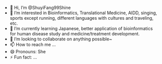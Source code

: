 - 👋 Hi, I’m @ShuyiFang99Shine
- 👀 I’m interested in Bioinformatics, Translational Medicine, AIDD, singing, sports except running, different languages with cultures and traveling, etc.
- 🌱 I’m currently learning Japanese, better application of bioinformatics for human disease study and medicine/treatment development.
- 💞️ I’m looking to collaborate on anything possible~
- 📫 How to reach me ...
- 😄 Pronouns: She
- ⚡ Fun fact: ...

<!---
ShuyiFang99Shine/ShuyiFang99Shine is a ✨ special ✨ repository because its `README.md` (this file) appears on your GitHub profile.
You can click the Preview link to take a look at your changes.
--->
